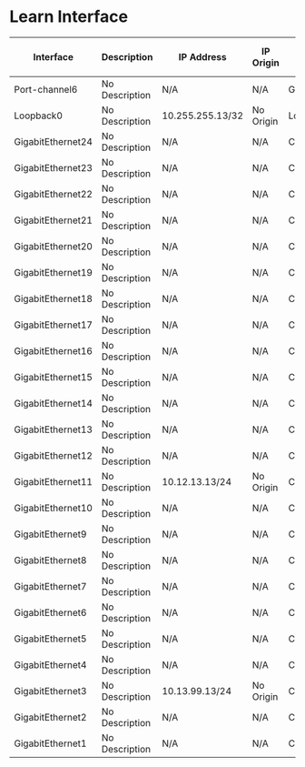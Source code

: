 
# Learn Interface
| Interface | Description | IP Address | IP Origin | Type | Enabled | Operational Status | Physical Address | MAC Address | Switchport Enabled | Switchport Mode | Access VLAN | Trunk VLAN | Native VLAN | VRF | Bandwidth | MTU | Delay | Encapsulation | Medium | Flow Control Receive | Flow Control Send | Last Change | Port Channel | Port Channel Member | Input Broadcast | Input CRC Errors | Input Errors | Input Unicast | Input Multicast | Input Total | Output Broadcast | Output Discards | Output Errors | Output Unicast | Output Multicast | Output Total | Input Rate | Output Rate |
| --------- | ----------- | ---------- | --------- | ---- | ------- | ------------------ | ---------------- | ----------- | ------------------ | --------------- | ----------- | ---------- | ----------- | --- | --------- | --- | ----- | ------------- | ------ | -------------------- | ----------------- | ----------- | ------------ | ------------------- | --------------- | ---------------- | ------------ | ------------- | --------------- | ----------- | ---------------- | --------------- | ------------- | -------------- | ---------------- | ------------ | ---------- | ----------- |
| Port-channel6 | No Description | N/A | N/A | GEChannel | True | up | 001e.e631.45c5 | 001e.e631.45c5 | False | N/A | N/A | N/A | N/A | N/A | 1000000 | 1500 | 10 | mpls | N/A | N/A | N/A | N/A | Port-channel6 | GigabitEthernet50 | 0 | 0 | N/A | 0 | 0 | 0 | N/A | 0 | N/A | 0 | 0 | 0 | 0
| Loopback0 | No Description | 10.255.255.13/32 | No Origin | Loopback | True | up | N/A | N/A | False | N/A | N/A | N/A | N/A | N/A | 8000000 | 1514 | 5000 | loopback | N/A | N/A | N/A | N/A | N/A | False | 0 | 0 | 0 | N/A | 0 | 0 | 0 | N/A | 0 | N/A | 0 | 0 | 0 | 0
| GigabitEthernet24 | No Description | N/A | N/A | CSR vNIC | False | down | 5006.0002.0017 | 5006.0002.0017 | False | N/A | N/A | N/A | N/A | N/A | 1000000 | 1500 | 10 | arpa | N/A | False | False | N/A |  N/A | False | 0 | 0 | 0 | N/A | 0 | 0 | 0 | N/A | 0 | N/A | 0 | 0 | 0 | 0
| GigabitEthernet23 | No Description | N/A | N/A | CSR vNIC | False | down | 5006.0002.0016 | 5006.0002.0016 | False | N/A | N/A | N/A | N/A | N/A | 1000000 | 1500 | 10 | arpa | N/A | False | False | N/A |  N/A | False | 0 | 0 | 0 | N/A | 0 | 0 | 0 | N/A | 0 | N/A | 0 | 0 | 0 | 0
| GigabitEthernet22 | No Description | N/A | N/A | CSR vNIC | False | down | 5006.0002.0015 | 5006.0002.0015 | False | N/A | N/A | N/A | N/A | N/A | 1000000 | 1500 | 10 | arpa | N/A | False | False | N/A |  N/A | False | 0 | 0 | 0 | N/A | 0 | 0 | 0 | N/A | 0 | N/A | 0 | 0 | 0 | 0
| GigabitEthernet21 | No Description | N/A | N/A | CSR vNIC | False | down | 5006.0002.0014 | 5006.0002.0014 | False | N/A | N/A | N/A | N/A | N/A | 1000000 | 1500 | 10 | arpa | N/A | False | False | N/A |  N/A | False | 0 | 0 | 0 | N/A | 0 | 0 | 0 | N/A | 0 | N/A | 0 | 0 | 0 | 0
| GigabitEthernet20 | No Description | N/A | N/A | CSR vNIC | False | down | 5006.0002.0013 | 5006.0002.0013 | False | N/A | N/A | N/A | N/A | N/A | 1000000 | 1500 | 10 | arpa | N/A | False | False | N/A |  N/A | False | 0 | 0 | 0 | N/A | 0 | 0 | 0 | N/A | 0 | N/A | 0 | 0 | 0 | 0
| GigabitEthernet19 | No Description | N/A | N/A | CSR vNIC | False | down | 5006.0002.0012 | 5006.0002.0012 | False | N/A | N/A | N/A | N/A | N/A | 1000000 | 1500 | 10 | arpa | N/A | False | False | N/A |  N/A | False | 0 | 0 | 0 | N/A | 0 | 0 | 0 | N/A | 0 | N/A | 0 | 0 | 0 | 0
| GigabitEthernet18 | No Description | N/A | N/A | CSR vNIC | False | down | 5006.0002.0011 | 5006.0002.0011 | False | N/A | N/A | N/A | N/A | N/A | 1000000 | 1500 | 10 | arpa | N/A | False | False | N/A |  N/A | False | 0 | 0 | 0 | N/A | 0 | 0 | 0 | N/A | 0 | N/A | 0 | 0 | 0 | 0
| GigabitEthernet17 | No Description | N/A | N/A | CSR vNIC | False | down | 5006.0002.0010 | 5006.0002.0010 | False | N/A | N/A | N/A | N/A | N/A | 1000000 | 1500 | 10 | arpa | N/A | False | False | N/A |  N/A | False | 0 | 0 | 0 | N/A | 0 | 0 | 0 | N/A | 0 | N/A | 0 | 0 | 0 | 0
| GigabitEthernet16 | No Description | N/A | N/A | CSR vNIC | False | down | 5006.0002.000f | 5006.0002.000f | False | N/A | N/A | N/A | N/A | N/A | 1000000 | 1500 | 10 | arpa | N/A | False | False | N/A |  N/A | False | 0 | 0 | 0 | N/A | 0 | 0 | 0 | N/A | 0 | N/A | 0 | 0 | 0 | 0
| GigabitEthernet15 | No Description | N/A | N/A | CSR vNIC | False | down | 5006.0002.000e | 5006.0002.000e | False | N/A | N/A | N/A | N/A | N/A | 1000000 | 1500 | 10 | arpa | N/A | False | False | N/A |  N/A | False | 0 | 0 | 0 | N/A | 0 | 0 | 0 | N/A | 0 | N/A | 0 | 0 | 0 | 0
| GigabitEthernet14 | No Description | N/A | N/A | CSR vNIC | False | down | 5006.0002.000d | 5006.0002.000d | False | N/A | N/A | N/A | N/A | N/A | 1000000 | 1500 | 10 | arpa | N/A | False | False | N/A |  N/A | False | 0 | 0 | 0 | N/A | 0 | 0 | 0 | N/A | 0 | N/A | 0 | 0 | 0 | 0
| GigabitEthernet13 | No Description | N/A | N/A | CSR vNIC | False | down | 5006.0002.000c | 5006.0002.000c | False | N/A | N/A | N/A | N/A | N/A | 1000000 | 1500 | 10 | arpa | N/A | False | False | N/A |  N/A | False | 0 | 0 | 0 | N/A | 0 | 0 | 0 | N/A | 0 | N/A | 0 | 0 | 0 | 0
| GigabitEthernet12 | No Description | N/A | N/A | CSR vNIC | False | down | 5006.0002.000b | 5006.0002.000b | False | N/A | N/A | N/A | N/A | N/A | 1000000 | 1500 | 10 | arpa | N/A | False | False | N/A |  N/A | False | 0 | 0 | 0 | N/A | 0 | 0 | 0 | N/A | 0 | N/A | 0 | 0 | 0 | 0
| GigabitEthernet11 | No Description | 10.12.13.13/24 | No Origin | CSR vNIC | True | up | 5006.0002.000a | 5006.0002.000a | False | N/A | N/A | N/A | N/A | N/A | 1000000 | 1500 | 10 | arpa | N/A | False | False | N/A | N/A | False | 0 | 0 | 0 | N/A | 0 | 65656 | 0 | N/A | 0 | N/A | 0 | 15999 | 0 | 0
| GigabitEthernet10 | No Description | N/A | N/A | CSR vNIC | False | down | 5006.0002.0009 | 5006.0002.0009 | False | N/A | N/A | N/A | N/A | N/A | 1000000 | 1500 | 10 | arpa | N/A | False | False | N/A |  N/A | False | 0 | 0 | 0 | N/A | 0 | 0 | 0 | N/A | 0 | N/A | 0 | 0 | 0 | 0
| GigabitEthernet9 | No Description | N/A | N/A | CSR vNIC | False | down | 5006.0002.0008 | 5006.0002.0008 | False | N/A | N/A | N/A | N/A | N/A | 1000000 | 1500 | 10 | arpa | N/A | False | False | N/A |  N/A | False | 0 | 0 | 0 | N/A | 0 | 0 | 0 | N/A | 0 | N/A | 0 | 0 | 0 | 0
| GigabitEthernet8 | No Description | N/A | N/A | CSR vNIC | False | down | 5006.0002.0007 | 5006.0002.0007 | False | N/A | N/A | N/A | N/A | N/A | 1000000 | 1500 | 10 | arpa | N/A | False | False | N/A |  N/A | False | 0 | 0 | 0 | N/A | 0 | 0 | 0 | N/A | 0 | N/A | 0 | 0 | 0 | 0
| GigabitEthernet7 | No Description | N/A | N/A | CSR vNIC | False | down | 5006.0002.0006 | 5006.0002.0006 | False | N/A | N/A | N/A | N/A | N/A | 1000000 | 1500 | 10 | arpa | N/A | False | False | N/A |  N/A | False | 0 | 0 | 0 | N/A | 0 | 0 | 0 | N/A | 0 | N/A | 0 | 0 | 0 | 0
| GigabitEthernet6 | No Description | N/A | N/A | CSR vNIC | False | down | 5006.0002.0005 | 5006.0002.0005 | False | N/A | N/A | N/A | N/A | N/A | 1000000 | 1500 | 10 | arpa | N/A | False | False | N/A |  N/A | False | 0 | 0 | 0 | N/A | 0 | 0 | 0 | N/A | 0 | N/A | 0 | 0 | 0 | 0
| GigabitEthernet5 | No Description | N/A | N/A | CSR vNIC | True | up | 5006.0002.0004 | 001e.e631.45c5 | False | N/A | N/A | N/A | N/A | N/A | 1000000 | 1500 | 10 | arpa | N/A | False | False | N/A |  N/A | False | 0 | 0 | 0 | N/A | 0 | 0 | 0 | N/A | 0 | N/A | 0 | 513 | 0 | 0
| GigabitEthernet4 | No Description | N/A | N/A | CSR vNIC | True | up | 5006.0002.0003 | 5006.0002.0003 | False | N/A | N/A | N/A | N/A | N/A | 1000000 | 1500 | 10 | arpa | N/A | False | False | N/A |  N/A | False | 0 | 0 | 0 | N/A | 0 | 0 | 0 | N/A | 0 | N/A | 0 | 513 | 0 | 0
| GigabitEthernet3 | No Description | 10.13.99.13/24 | No Origin | CSR vNIC | True | up | 5006.0002.0002 | 5006.0002.0002 | False | N/A | N/A | N/A | N/A | N/A | 1000000 | 1500 | 10 | arpa | N/A | False | False | N/A | N/A | False | 0 | 0 | 0 | N/A | 0 | 54335 | 0 | N/A | 0 | N/A | 0 | 39280 | 0 | 0
| GigabitEthernet2 | No Description | N/A | N/A | CSR vNIC | False | down | 5006.0002.0001 | 5006.0002.0001 | False | N/A | N/A | N/A | N/A | N/A | 1000000 | 1500 | 10 | arpa | N/A | False | False | N/A |  N/A | False | 0 | 0 | 0 | N/A | 0 | 0 | 0 | N/A | 0 | N/A | 0 | 0 | 0 | 0
| GigabitEthernet1 | No Description | N/A | N/A | CSR vNIC | False | down | 5006.0002.0000 | 5006.0002.0000 | False | N/A | N/A | N/A | N/A | N/A | 1000000 | 1500 | 10 | arpa | N/A | False | False | N/A |  N/A | False | 0 | 0 | 0 | N/A | 0 | 0 | 0 | N/A | 0 | N/A | 0 | 0 | 0 | 0